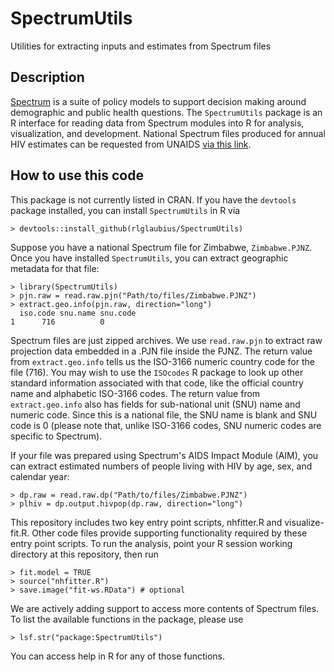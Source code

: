 # SpectrumUtils
Utilities for extracting inputs and estimates from Spectrum files

## Description
[Spectrum](https://avenirhealth.org/software-spectrum.php) is a suite of policy models to support decision making around demographic and public health questions. The `SpectrumUtils` package is an R interface for reading data from Spectrum modules into R for analysis, visualization, and development. National Spectrum files produced for annual HIV estimates can be requested from UNAIDS [via this link](https://www.unaids.org/en/dataanalysis/datatools/spectrum-epp).

## How to use this code
This package is not currently listed in CRAN. If you have the `devtools` package installed, you can install `SpectrumUtils` in R via

```
> devtools::install_github(rlglaubius/SpectrumUtils)
```

Suppose you have a national Spectrum file for Zimbabwe, `Zimbabwe.PJNZ`. Once you have installed `SpectrumUtils`, you can extract geographic metadata for that file:

```
> library(SpectrumUtils)
> pjn.raw = read.raw.pjn("Path/to/files/Zimbabwe.PJNZ")
> extract.geo.info(pjn.raw, direction="long")
  iso.code snu.name snu.code
1      716          0
```

Spectrum files are just zipped archives. We use `read.raw.pjn` to extract raw projection data embedded in a .PJN file inside the PJNZ. The return value from `extract.geo.info` tells us the ISO-3166 numeric country code for the file (716). You may wish to use the `ISOcodes` R package to look up other standard information associated with that code, like the official country name and alphabetic ISO-3166 codes. The return value from `extract.geo.info` also has fields for sub-national unit (SNU) name and numeric code. Since this is a national file, the SNU name is blank and SNU code is 0 (please note that, unlike ISO-3166 codes, SNU numeric codes are specific to Spectrum).

If your file was prepared using Spectrum's AIDS Impact Module (AIM), you can extract estimated numbers of people living with HIV by age, sex, and calendar year:

```
> dp.raw = read.raw.dp("Path/to/files/Zimbabwe.PJNZ")
> plhiv = dp.output.hivpop(dp.raw, direction="long")
```


This repository includes two key entry point scripts, nhfitter.R and visualize-fit.R. Other code files provide supporting functionality required by these entry point scripts. To run the analysis, point your R session working directory at this repository, then run

```
> fit.model = TRUE
> source("nhfitter.R")
> save.image("fit-ws.RData") # optional
```

We are actively adding support to access more contents of Spectrum files. To list the available functions in the package, please use

```
> lsf.str("package:SpectrumUtils")
```

You can access help in R for any of those functions.

